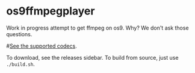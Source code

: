 # os9ffmpegplayer

Work in progress attempt to get ffmpeg on os9. Why? We don't ask those questions.

#[See the supported codecs](https://github.com/IoIxD/ppcplayer/wiki/Supported-Codecs).

To download, see the releases sidebar. To build from source, just use `./build.sh`.
